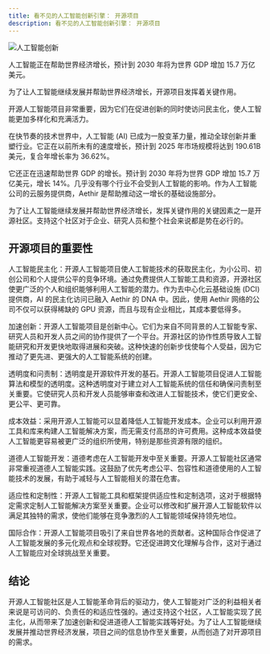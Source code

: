 ```yaml
---
title: 看不见的人工智能创新引擎： 开源项目
description: 看不见的人工智能创新引擎： 开源项目
---
```


![人工智能创新](https://miro.medium.com/v2/resize:fit:1400/format:webp/1*p7FTQ-JFEgNaJCS4Pqg2zw.jpeg)

人工智能正在帮助世界经济增长，预计到 2030 年将为世界 GDP 增加 15.7 万亿美元。

为了让人工智能继续发展并帮助世界经济增长，开源项目发挥着关键作用。

开源人工智能项目非常重要，因为它们在促进创新的同时使访问民主化，使人工智能更加多样化和充满活力。

在快节奏的技术世界中，人工智能 (AI) 已成为一股变革力量，推动全球创新并重塑行业。它正在以前所未有的速度增长，预计到 2025 年市场规模将达到 190.61B 美元，复合年增长率为 36.62%。

它还正在迅速帮助世界 GDP 的增长。预计到 2030 年将为世界 GDP 增加 15.7 万亿美元，增长 14%。几乎没有哪个行业不会受到人工智能的影响。作为人工智能公司的云服务提供商，Aethir 是帮助推动这一增长的基础设施部分。

为了让人工智能继续发展并帮助世界经济增长，发挥关键作用的关键因素之一是开源社区。支持这个社区对于企业、研究人员和整个社会来说都是势在必行的。

## 开源项目的重要性

人工智能民主化：开源人工智能项目使人工智能技术的获取民主化，为小公司、初创公司和个人提供公平的竞争环境。通过免费提供人工智能工具和资源，开源社区使更广泛的个人和组织能够利用人工智能的潜力。作为去中心化云基础设施 (DCI) 提供商，AI 的民主化访问已融入 Aethir 的 DNA 中。因此，使用 Aethir 网络的公司不仅可以获得稀缺的 GPU 资源，而且与现有企业相比，其成本要低得多。

加速创新：开源人工智能项目是创新中心。它们为来自不同背景的人工智能专家、研究人员和开发人员之间的协作提供了一个平台。开源社区的协作性质导致人工智能研究和开发更快地取得进展和突破。这种快速的创新步伐使每个人受益，因为它推动了更先进、更强大的人工智能系统的创建。

透明度和问责制：透明度是开源软件开发的基石。开源人工智能项目促进人工智能算法和模型的透明度。这种透明度对于建立对人工智能系统的信任和确保问责制至关重要。它使研究人员和开发人员能够审查和改进人工智能技术，使它们更安全、更公平、更可靠。

成本效益：采用开源人工智能可以显着降低人工智能开发成本。企业可以利用开源工具和库来构建人工智能解决方案，而无需支付高昂的许可费用。这种成本效益使人工智能更容易被更广泛的组织所使用，特别是那些资源有限的组织。

道德人工智能开发：道德考虑在人工智能开发中至关重要。开源人工智能社区通常非常重视道德人工智能实践。这鼓励了优先考虑公平、包容性和道德使用的人工智能技术的发展，有助于减轻与人工智能相关的潜在危害。

适应性和定制性：开源人工智能工具和框架提供适应性和定制选项，这对于根据特定需求定制人工智能解决方案至关重要。企业可以修改和扩展开源人工智能软件以满足其独特的需求，使他们能够在竞争激烈的人工智能领域保持领先地位。

国际合作：开源人工智能项目吸引了来自世界各地的贡献者。这种国际合作促进了人工智能发展的多元化观点和全球视野。它还促进跨文化理解与合作，这对于通过人工智能应对全球挑战至关重要。

## 结论

开源人工智能社区是人工智能革命背后的驱动力，使人工智能对广泛的利益相关者来说是可访问的、负责任的和适应性强的。通过支持这个社区，人工智能实现了民主化，从而带来了加速创新和促进道德人工智能实践等好处。为了让人工智能继续发展并推动世界经济发展，项目之间的信息协作至关重要，从而创造了对开源项目的需求。
